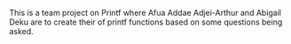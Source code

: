 This is a team project on Printf where Afua Addae Adjei-Arthur and Abigail Deku are to create their of printf functions based on some questions
being asked. 

